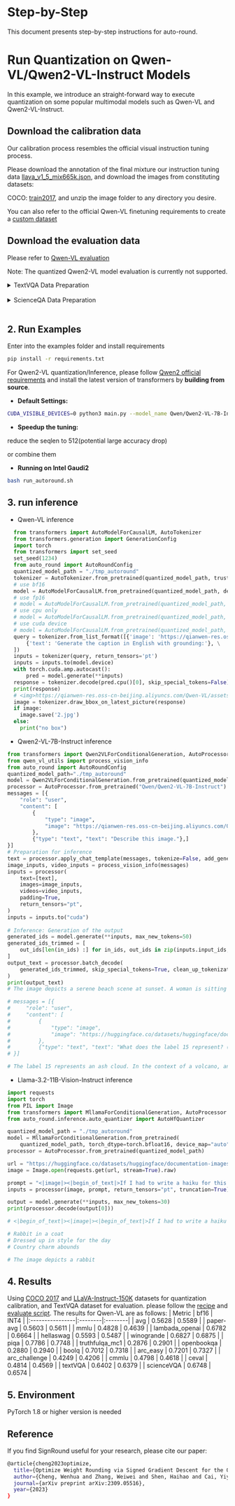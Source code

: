 Step-by-Step
============
This document presents step-by-step instructions for auto-round.

# Run Quantization on Qwen-VL/Qwen2-VL-Instruct Models

In this example, we introduce an straight-forward way to execute quantization on some popular multimodal models such as Qwen-VL and Qwen2-VL-Instruct. 

## Download the calibration data

Our calibration process resembles the official visual instruction tuning process.

Please download the annotation of the final mixture our instruction tuning data [llava_v1_5_mix665k.json](https://huggingface.co/datasets/liuhaotian/LLaVA-Instruct-150K/blob/main/llava_v1_5_mix665k.json), and download the images from constituting datasets:

COCO: [train2017](http://images.cocodataset.org/zips/train2017.zip), and unzip the image folder to any directory you desire.

You can also refer to the official Qwen-VL finetuning requirements to create a [custom dataset](https://github.com/QwenLM/Qwen-VL/blob/master/README.md#data-preparation)

## Download the evaluation data
Please refer to [Qwen-VL evaluation](https://github.com/cognitedata/Qwen-VL-finetune/blob/master/eval_mm/EVALUATION.md)

Note: The quantized Qwen2-VL model evaluation is currently not supported.
<details>
<summary>TextVQA Data Preparation</summary>

```bash
mkdir -p data/textvqa && cd data/textvqa

# download images
wget https://dl.fbaipublicfiles.com/textvqa/images/train_val_images.zip && unzip train_val_images.zip

# download annotations and questions
wget https://dl.fbaipublicfiles.com/textvqa/data/TextVQA_0.5.1_train.json
wget https://dl.fbaipublicfiles.com/textvqa/data/TextVQA_0.5.1_val.json

# download converted files
wget https://ofasys-wlcb.oss-cn-wulanchabu.aliyuncs.com/Qwen-VL/evaluation/textvqa/textvqa_train_annotations.json
wget https://ofasys-wlcb.oss-cn-wulanchabu.aliyuncs.com/Qwen-VL/evaluation/textvqa/textvqa_train_questions.json
wget https://ofasys-wlcb.oss-cn-wulanchabu.aliyuncs.com/Qwen-VL/evaluation/textvqa/textvqa_train.jsonl
wget https://ofasys-wlcb.oss-cn-wulanchabu.aliyuncs.com/Qwen-VL/evaluation/textvqa/textvqa_val_annotations.json
wget https://ofasys-wlcb.oss-cn-wulanchabu.aliyuncs.com/Qwen-VL/evaluation/textvqa/textvqa_val_questions.json
wget https://ofasys-wlcb.oss-cn-wulanchabu.aliyuncs.com/Qwen-VL/evaluation/textvqa/textvqa_val.jsonl

cd ../..

```
</details>

<br />

<details>
<summary>ScienceQA Data Preparation</summary>

```bash
mkdir -p data/scienceqa/images && cd data/scienceqa/images

# download images
wget https://scienceqa.s3.us-west-1.amazonaws.com/images/test.zip && unzip test.zip

cd ..

# download original questions
wget https://github.com/lupantech/ScienceQA/blob/main/data/scienceqa/problems.json

# download converted files
wget https://ofasys-wlcb.oss-cn-wulanchabu.aliyuncs.com/Qwen-VL/evaluation/scienceqa/scienceqa_test_img.jsonl

cd ../..

```
</details>
<br />

## 2. Run Examples

Enter into the examples folder and install requirements

```bash
pip install -r requirements.txt
```

For Qwen2-VL quantization/Inference, please follow [Qwen2 official requirements](https://huggingface.co/Qwen/Qwen2-VL-2B-Instruct) and install the latest version of transformers by **building from source**.

- **Default Settings:**
```bash
CUDA_VISIBLE_DEVICES=0 python3 main.py --model_name Qwen/Qwen2-VL-7B-Instruct  --bits 4 --group_size 128
```

- **Speedup the tuning:**

reduce the seqlen to 512(potential large accuracy drop)

or combine them

- **Running on Intel Gaudi2**
```bash
bash run_autoround.sh
```

## 3. run inference

- Qwen-VL inference

```python
  from transformers import AutoModelForCausalLM, AutoTokenizer
  from transformers.generation import GenerationConfig
  import torch
  from transformers import set_seed
  set_seed(1234)
  from auto_round import AutoRoundConfig
  quantized_model_path = "./tmp_autoround"
  tokenizer = AutoTokenizer.from_pretrained(quantized_model_path, trust_remote_code=True)
  # use bf16
  model = AutoModelForCausalLM.from_pretrained(quantized_model_path, device_map="auto", trust_remote_code=True, bf16=True).eval()
  # use fp16
  # model = AutoModelForCausalLM.from_pretrained(quantized_model_path, device_map="auto", trust_remote_code=True, fp16=True).eval()
  # use cpu only
  # model = AutoModelForCausalLM.from_pretrained(quantized_model_path, device_map="cpu", trust_remote_code=True).eval()
  # use cuda device
  # model = AutoModelForCausalLM.from_pretrained(quantized_model_path, device_map="cuda", trust_remote_code=True).eval()
  query = tokenizer.from_list_format([{'image': 'https://qianwen-res.oss-cn-beijing.aliyuncs.com/Qwen-VL/assets/demo.jpeg'}, \
      {'text': 'Generate the caption in English with grounding:'}, \
  ])
  inputs = tokenizer(query, return_tensors='pt')
  inputs = inputs.to(model.device)
  with torch.cuda.amp.autocast(): 
      pred = model.generate(**inputs)
  response = tokenizer.decode(pred.cpu()[0], skip_special_tokens=False)
  print(response)
  # <img>https://qianwen-res.oss-cn-beijing.aliyuncs.com/Qwen-VL/assets/demo.jpeg</img>Generate the caption in English with grounding:<ref> Woman</ref><box>(451,379),(731,806)</box> and<ref> her dog</ref><box>(219,424),(576,896)</box> playing on the beach<|endoftext|>
  image = tokenizer.draw_bbox_on_latest_picture(response)
  if image:
    image.save('2.jpg')
  else:
    print("no box")

```


- Qwen2-VL-7B-Instruct inference

```python
from transformers import Qwen2VLForConditionalGeneration, AutoProcessor
from qwen_vl_utils import process_vision_info
from auto_round import AutoRoundConfig
quantized_model_path="./tmp_autoround"
model = Qwen2VLForConditionalGeneration.from_pretrained(quantized_model_path, device_map="auto", trust_remote_code=True)
processor = AutoProcessor.from_pretrained("Qwen/Qwen2-VL-7B-Instruct")
messages = [{
    "role": "user",
    "content": [
        {
            "type": "image",
            "image": "https://qianwen-res.oss-cn-beijing.aliyuncs.com/Qwen-VL/assets/demo.jpeg",
        },
        {"type": "text", "text": "Describe this image."},]
}]
# Preparation for inference
text = processor.apply_chat_template(messages, tokenize=False, add_generation_prompt=True)
image_inputs, video_inputs = process_vision_info(messages)
inputs = processor(
    text=[text],
    images=image_inputs,
    videos=video_inputs,
    padding=True,
    return_tensors="pt",
)
inputs = inputs.to("cuda")
 
# Inference: Generation of the output
generated_ids = model.generate(**inputs, max_new_tokens=50)
generated_ids_trimmed = [
    out_ids[len(in_ids) :] for in_ids, out_ids in zip(inputs.input_ids, generated_ids)
]
output_text = processor.batch_decode(
    generated_ids_trimmed, skip_special_tokens=True, clean_up_tokenization_spaces=False
)
print(output_text)
# The image depicts a serene beach scene at sunset. A woman is sitting on the sand, facing a large dog that appears to be a Labrador Retriever. The dog is wearing a harness and is extending its paw towards the woman's hand, possibly

# messages = [{
#     "role": "user",
#     "content": [
#         {
#             "type": "image",
#             "image": "https://huggingface.co/datasets/huggingface/documentation-images/resolve/main/transformers/tasks/ai2d-demo.jpg",
#         },
#         {"type": "text", "text": "What does the label 15 represent? (1) lava (2) core (3) tunnel (4) ash cloud"},]
# }]

# The label 15 represents an ash cloud. In the context of a volcano, an ash cloud is formed when volcanic ash is ejected into the atmosphere during an eruption. Therefore, the correct answer is:\n\n(4) ash cloud

```


- Llama-3.2-11B-Vision-Instruct inference

```python
import requests
import torch
from PIL import Image
from transformers import MllamaForConditionalGeneration, AutoProcessor
from auto_round.inference.auto_quantizer import AutoHfQuantizer

quantized_model_path = "./tmp_autoround"
model = MllamaForConditionalGeneration.from_pretrained(
    quantized_model_path, torch_dtype=torch.bfloat16, device_map="auto", trust_remote_code=True)
processor = AutoProcessor.from_pretrained(quantized_model_path)

url = "https://huggingface.co/datasets/huggingface/documentation-images/resolve/0052a70beed5bf71b92610a43a52df6d286cd5f3/diffusers/rabbit.jpg"
image = Image.open(requests.get(url, stream=True).raw)

prompt = "<|image|><|begin_of_text|>If I had to write a haiku for this one"
inputs = processor(image, prompt, return_tensors="pt", truncation=True).to(model.device)

output = model.generate(**inputs, max_new_tokens=30)
print(processor.decode(output[0]))

# <|begin_of_text|><|image|><|begin_of_text|>If I had to write a haiku for this one, it would be:

# Rabbit in a coat
# Dressed up in style for the day
# Country charm abounds

# The image depicts a rabbit
```

## 4. Results
Using [COCO 2017](https://cocodataset.org/) and [LLaVA-Instruct-150K](https://huggingface.co/datasets/liuhaotian/LLaVA-Instruct-150K) datasets for quantization calibration, and TextVQA dataset for evaluation. please follow the [recipe](./run_autoround.sh) and [evaluate script](./run_eval.sh). The results for Qwen-VL are as follows:
| Metric         | bf16   | INT4   |
|:----------------|:--------|:--------|
| avg            | 0.5628 | 0.5589 |
| paper-avg      | 0.5603 | 0.5611 |
| mmlu           | 0.4828 | 0.4639 |
| lambada_openai | 0.6782 | 0.6664 |
| hellaswag      | 0.5593 | 0.5487 |
| winogrande     | 0.6827 | 0.6875 |
| piqa           | 0.7786 | 0.7748 |
| truthfulqa_mc1 | 0.2876 | 0.2901 |
| openbookqa     | 0.2880 | 0.2940 |
| boolq          | 0.7012 | 0.7318 |
| arc_easy       | 0.7201 | 0.7327 |
| arc_challenge  | 0.4249 | 0.4206 |
| cmmlu          | 0.4798 | 0.4618 |
| ceval          | 0.4814 | 0.4569 |
| textVQA        | 0.6402 | 0.6379 |
| scienceVQA     | 0.6748 | 0.6574 |


## 5. Environment

PyTorch 1.8 or higher version is needed


## Reference
If you find SignRound useful for your research, please cite our paper:
```bash
@article{cheng2023optimize,
  title={Optimize Weight Rounding via Signed Gradient Descent for the Quantization of LLMs},
  author={Cheng, Wenhua and Zhang, Weiwei and Shen, Haihao and Cai, Yiyang and He, Xin and Lv, Kaokao},
  journal={arXiv preprint arXiv:2309.05516},
  year={2023}
}
```












